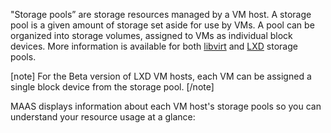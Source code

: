 "Storage pools” are storage resources managed by a VM host. A storage pool is a given amount of storage set aside for use by VMs. A pool can be organized into storage volumes, assigned to VMs as individual block devices. More information is available for both [libvirt](https://libvirt.org/storage.html) and [LXD](https://lxd.readthedocs.io/en/latest/storage/) storage pools.

[note]
For the Beta version of LXD VM hosts, each VM can be assigned a single block device from the storage pool.
[/note]

MAAS displays information about each VM host's storage pools so you can understand your resource usage at a glance:

<!-- vanilla
![storage-pools|690x183](https://discourse.maas.io/uploads/default/optimized/1X/3387f256f9bd02f7fc2079f119377305256973c8_2_690x183.jpeg)
 vanilla -->

<!-- ui
![storage-pools|690x183](https://discourse.maas.io/uploads/default/optimized/1X/3387f256f9bd02f7fc2079f119377305256973c8_2_690x183.jpeg)
 ui -->

<!-- cli
### ADD SUITABLE CLI EXAMPLE OR PRINTOUT ###
 cli -->